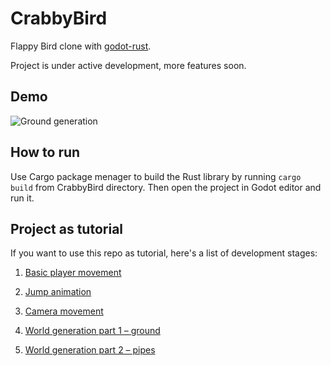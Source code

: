 # CrabbyBird
Flappy Bird clone with [godot-rust](https://github.com/godot-rust/godot-rust).

Project is under active development, more features soon.

## Demo

![Ground generation](https://thumbs.gfycat.com/PleasedReadyAgouti-size_restricted.gif)

## How to run

Use Cargo package menager to build the Rust library by running `cargo build` from CrabbyBird directory.
Then open the project in Godot editor and run it.

## Project as tutorial

If you want to use this repo as tutorial, here's a list of development stages:

1. [Basic player movement](https://github.com/edytapawlak/CrabbyBird/tree/99b4a6209a087088f59c8604780b8927cc92a855)

2. [Jump animation](https://github.com/edytapawlak/CrabbyBird/tree/7e2e2f8f0eb27acdecd45be78d133af260176236)

3. [Camera movement](https://github.com/edytapawlak/CrabbyBird/tree/d263480429b5e8f1b9651ab9389e2b24d2cd8001)

4. [World generation part 1 – ground](https://github.com/edytapawlak/CrabbyBird/tree/431c842e4c7631473de94cf578f517b27f54b873)

5. [World generation part 2 – pipes](https://github.com/edytapawlak/CrabbyBird/tree/66aa4f3d9d4613a0a215fbca8db21ada8d3dd775)